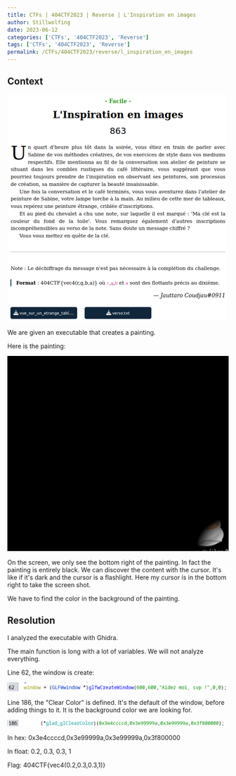 ```yaml
---
title: CTFs | 404CTF2023 | Reverse | L'Inspiration en images
author: Stillwolfing
date: 2023-06-12
categories: ['CTFs', '404CTF2023', 'Reverse']
tags: ['CTFs', '404CTF2023', 'Reverse']
permalink: /CTFs/404CTF2023/reverse/l_inspiration_en_images
---
```


## Context

![context](/assets/img/CTFs/404CTF2023/reverse/l_inspiration_en_images/context.png)

We are given an executable that creates a painting.

Here is the painting:

![painting](/assets/img/CTFs/404CTF2023/reverse/l_inspiration_en_images/painting.png)

On the screen, we only see the bottom right of the painting. In fact the painting is entirely black. We can discover the content with the cursor. It's like if it's dark and the cursor is a flashlight. Here my cursor is in the bottom right to take the screen shot.

We have to find the color in the background of the painting.

## Resolution

I analyzed the executable with Ghidra.

The main function is long with a lot of variables. We will not analyze everything.

Line 62, the window is create:

![window](/assets/img/CTFs/404CTF2023/reverse/l_inspiration_en_images/window.png)

Line 186, the "Clear Color" is defined. It's the default of the window, before adding things to it. It is the background color we are looking for.

![color](/assets/img/CTFs/404CTF2023/reverse/l_inspiration_en_images/color.png)

In hex: 0x3e4ccccd,0x3e99999a,0x3e99999a,0x3f800000

In float: 0.2, 0.3, 0.3, 1

Flag: 404CTF{vec4(0.2,0.3,0.3,1)}
